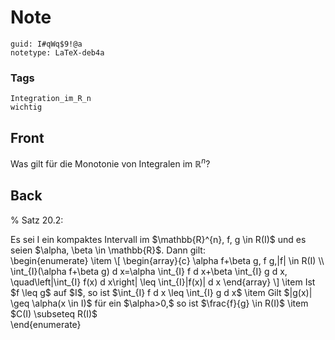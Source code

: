 # Note
```
guid: I#qWq$9!@a
notetype: LaTeX-deb4a
```

### Tags
```
Integration_im_R_n
wichtig
```

## Front
Was gilt für die Monotonie von Integralen im $\mathbb{R}^n$?

## Back
% Satz 20.2:
<div>
  Es sei I ein kompaktes Intervall im $\mathbb{R}^{n}, f, g \in
  R(I)$ und es seien $\alpha, \beta \in \mathbb{R}$. Dann gilt:
</div>
<div>
  \begin{enumerate} \item \[ \begin{array}{c} \alpha f+\beta g, f
  g,|f| \in R(I) \\ \int_{I}(\alpha f+\beta g) d x=\alpha \int_{I}
  f d x+\beta \int_{I} g d x, \quad\left|\int_{I} f(x) d x\right|
  \leq \int_{I}|f(x)| d x \end{array} \] \item Ist $f \leq g$ auf
  $I$, so ist $\int_{I} f d x \leq \int_{I} g d x$ \item Gilt
  $|g(x)| \geq \alpha(x \in I)$ für ein $\alpha>0,$ so ist
  $\frac{f}{g} \in R(I)$ \item $C(I) \subseteq R(I)$
</div>
<div>
  \end{enumerate}
</div>
